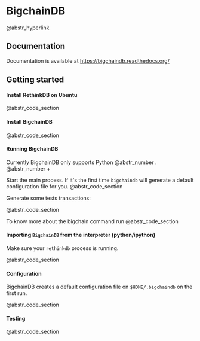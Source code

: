 # BigchainDB

@abstr_hyperlink 

## Documentation

Documentation is available at https://bigchaindb.readthedocs.org/

## Getting started

#### Install RethinkDB on Ubuntu

@abstr_code_section 

#### Install BigchainDB

@abstr_code_section 

#### Running BigchainDB

Currently BigchainDB only supports Python @abstr_number . @abstr_number +

Start the main process. If it's the first time `bigchaindb` will generate a default configuration file for you. @abstr_code_section 

Generate some tests transactions:

@abstr_code_section 

To know more about the bigchain command run @abstr_code_section 

#### Importing `BigchainDB` from the interpreter (python/ipython)

Make sure your `rethinkdb` process is running.

@abstr_code_section 

#### Configuration

BigchainDB creates a default configuration file on `$HOME/.bigchaindb` on the first run.

@abstr_code_section 

#### Testing

@abstr_code_section 
